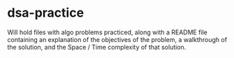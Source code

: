 # dsa-practice
Will hold files with algo problems practiced, along with a README file containing an explanation of the objectives of the problem, a walkthrough of the solution, and the Space / Time complexity of that solution.
